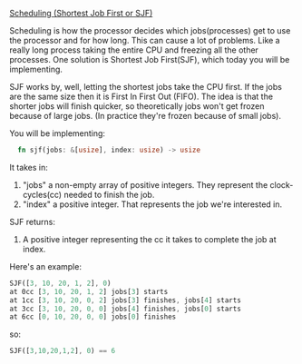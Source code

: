[Scheduling (Shortest Job First or SJF)](https://www.codewars.com/kata/scheduling-shortest-job-first-or-sjf/train/rust)

Scheduling is how the processor decides which jobs(processes) get to use the processor and for how long. This can cause a lot of problems. Like a really long process taking the entire CPU and freezing all the other processes. One solution is Shortest Job First(SJF), which today you will be implementing.

SJF works by, well, letting the shortest jobs take the CPU first. If the jobs are the same size then it is First In First Out (FIFO). The idea is that the shorter jobs will finish quicker, so theoretically jobs won't get frozen because of large jobs. (In practice they're frozen because of small jobs).

You will be implementing:

```rust
  fn sjf(jobs: &[usize], index: usize) -> usize
```

It takes in:

1. "jobs" a non-empty array of positive integers. They represent the clock-cycles(cc) needed to finish the job.
2. "index" a positive integer. That represents the job we're interested in.

SJF returns:

1. A positive integer representing the cc it takes to complete the job at index.

Here's an example:

```rust
SJF([3, 10, 20, 1, 2], 0)
at 0cc [3, 10, 20, 1, 2] jobs[3] starts
at 1cc [3, 10, 20, 0, 2] jobs[3] finishes, jobs[4] starts
at 3cc [3, 10, 20, 0, 0] jobs[4] finishes, jobs[0] starts
at 6cc [0, 10, 20, 0, 0] jobs[0] finishes
```

so:

```rust
SJF([3,10,20,1,2], 0) == 6
```